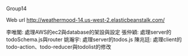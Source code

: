 Group14

Web url
http://weathermood-14.us-west-2.elasticbeanstalk.com/

李唯閣:
    處理AWS的ec2與database的架設與設定
張仲穎:
    處理server的todoSchema.js與router
姚瀚宇:
    處理server的todos.js
陳兆廷:
    處理client的todo-action、todo-reducer與todolist的修改
